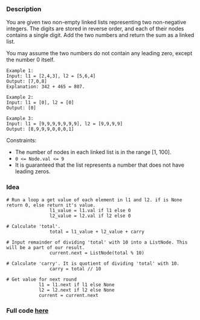 ### Description
You are given two non-empty linked lists representing two non-negative integers. The digits are stored in reverse order, and each of their nodes contains a single digit. Add the two numbers and return the sum as a linked list.

You may assume the two numbers do not contain any leading zero, except the number 0 itself.
```
Example 1:
Input: l1 = [2,4,3], l2 = [5,6,4]
Output: [7,0,8]
Explanation: 342 + 465 = 807.
```
```
Example 2:
Input: l1 = [0], l2 = [0]
Output: [0]
```
```
Example 3:
Input: l1 = [9,9,9,9,9,9,9], l2 = [9,9,9,9]
Output: [8,9,9,9,0,0,0,1]
```
Constraints:

+ The number of nodes in each linked list is in the range [1, 100].
+ ```0 <= Node.val <= 9```
+ It is guaranteed that the list represents a number that does not have leading zeros.

### Idea
```
# Run a loop a get value of each element in l1 and l2. if is None return 0, else return it's value.
                l1_value = l1.val if l1 else 0
                l2_value = l2.val if l2 else 0
```
```
# Calculate 'total'.
                total = l1_value + l2_value + carry
```

```
# Input remainder of dividing 'total' with 10 into a ListNode. This will be a part of our result.
                current.next = ListNode(total % 10)
```
```
# Calculate 'carry'. It is quotient of dividing 'total' with 10.
                carry = total // 10
```

```
# Get value for next round
            l1 = l1.next if l1 else None
            l2 = l2.next if l2 else None
            current = current.next
```

### Full code [here](../AddTwoNumber/AddTwoNumber.py)
